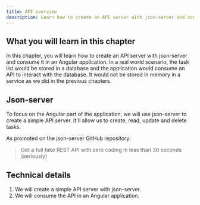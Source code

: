 ```yaml
---
title: API overview
description: Learn how to create an API server with json-server and consume it in an Angular application.
---
```


## What you will learn in this chapter

In this chapter, you will learn how to create an API server with json-server and consume it in an Angular application.
In a real world scenario, the task list would be stored in a database and the application would consume an API to interact with the database.
It would not be stored in memory in a service as we did in the previous chapters.

## Json-server

To focus on the Angular part of the application, we will use json-server to create a simple API server.
It'll allow us to create, read, update and delete tasks.

As promoted on the json-server GitHub repository:

> Get a full fake REST API with zero coding in less than 30 seconds (seriously)

## Technical details

1. We will create a simple API server with json-server.
2. We will consume the API in an Angular application.
